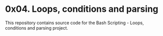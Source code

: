 # 0x04. Loops, conditions and parsing

This repository contains source code for the Bash Scripting - Loops, conditions and parsing project.